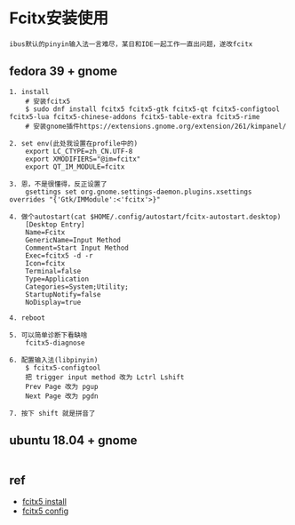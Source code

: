 # Fcitx安装使用
```
ibus默认的pinyin输入法一言难尽，某日和IDE一起工作一直出问题，遂改fcitx
```

## fedora 39 + gnome
```
1. install
    # 安装fcitx5
    $ sudo dnf install fcitx5 fcitx5-gtk fcitx5-qt fcitx5-configtool fcitx5-lua fcitx5-chinese-addons fcitx5-table-extra fcitx5-rime
    # 安装gnome插件https://extensions.gnome.org/extension/261/kimpanel/

2. set env(此处我设置在profile中的)
    export LC_CTYPE=zh_CN.UTF-8
    export XMODIFIERS="@im=fcitx"
    export QT_IM_MODULE=fcitx

3. 恩，不是很懂得，反正设置了
    gsettings set org.gnome.settings-daemon.plugins.xsettings overrides "{'Gtk/IMModule':<'fcitx'>}"

4. 做个autostart(cat $HOME/.config/autostart/fcitx-autostart.desktop)
    [Desktop Entry]
    Name=Fcitx
    GenericName=Input Method
    Comment=Start Input Method
    Exec=fcitx5 -d -r
    Icon=fcitx
    Terminal=false
    Type=Application
    Categories=System;Utility;
    StartupNotify=false
    NoDisplay=true

4. reboot

5. 可以简单诊断下看缺啥
    fcitx5-diagnose

6. 配置输入法(libpinyin)
    $ fcitx5-configtool
    把 trigger input method 改为 Lctrl Lshift
    Prev Page 改为 pgup
    Next Page 改为 pgdn

7. 按下 shift 就是拼音了
```

## ubuntu 18.04 + gnome
```
```

## ref
* [fcitx5 install](https://fcitx-im.org/wiki/Install_Fcitx_5)
* [fcitx5 config](https://fcitx-im.org/wiki/Using_Fcitx_5_on_Wayland)